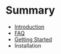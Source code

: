 # Summary

* [Introduction](README.md)
* [FAQ](FAQ.md)
* [Getting Started](getting_started.md)
* Installation


